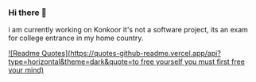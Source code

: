 ### Hi there 👋

i am currently working on Konkoor it's not a software project, its an exam for college entrance in my home country.

[![Readme Quotes](https://quotes-github-readme.vercel.app/api?type=horizontal&theme=dark&quote=to free yourself you must first free your mind)](https://github.com/piyushsuthar/github-readme-quotes)
